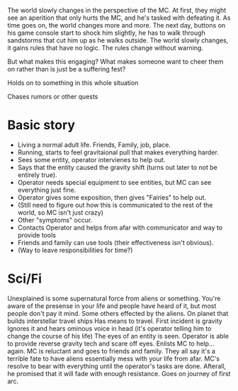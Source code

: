 The world slowly changes in the perspective of the MC.
At first, they might see an aperition that only hurts the MC, and he's tasked with defeating it.
As time goes on, the world changes more and more.
The next day, buttons on his game console start to shock him slightly, he has to walk through sandstorms that cut him up as he walks outside.
The world slowly changes, it gains rules that have no logic.
The rules change without warning.

But what makes this engaging?
What makes someone want to cheer them on rather than is just be a suffering fest?

Holds on to something in this whole situation

Chases rumors or other quests

# Basic story
- Living a normal adult life. Friends, Family, job, place.
- Running, starts to feel gravitaional pull that makes everything harder.
- Sees some entity, operator intervienes to help out.
- Says that the entity caused the gravity shift (turns out later to not be entirely true).
- Operator needs special equipment to see entities, but MC can see everything just fine.
- Operator gives some exposition, then gives "Fairies" to help out.
- (Still need to figure out how this is communicated to the rest of the world, so MC isn't just crazy)
- Other "symptoms" occur.
- Contacts Operator and helps from afar with communicator and way to provide tools
- Friends and family can use tools (their effectiveness isn't obvious).
- (Way to leave responsibilities for time?)

# Sci/Fi

Unexplained is some supernatural force from aliens or something.
You're aware of the presense in your life and people have heard of it, but most people don't pay it mind.
Some others effected by the aliens.
On planet that builds interstellar travel ships
Has means to travel.
First incident is gravity 
Ignores it and hears ominous voice in head (it's operator telling him to change the course of his life)
The eyes of an entity is seen.
Operator is able to provide reverse gravity tech and scare off eyes.
Enlists MC to help... again.
MC is reluctant and goes to friends and family.
They all say it's a terrible fate to have aliens essentially mess with your life from afar.
MC's resolve to bear with everything until the operator's tasks are done.
Afterall, he promised that it will fade with enough resistance.
Goes on journey of first arc.
